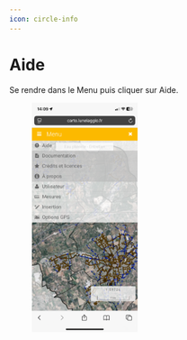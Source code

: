 ```yaml
---
icon: circle-info
---
```


# Aide

Se rendre dans le Menu puis cliquer sur Aide.

<figure><img src="../../../../.gitbook/assets/vmap_mobile_aide.PNG" alt="" width="188"><figcaption></figcaption></figure>

